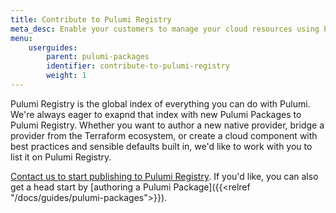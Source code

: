```yaml
---
title: Contribute to Pulumi Registry
meta_desc: Enable your customers to manage your cloud resources using Pulumi. Share opinionated cloud components that quickly stand up well-architected cloud architectures. Contribute a Pulumi Package–a Provider or a Component–to Pulumi Registry.
menu:
    userguides:
        parent: pulumi-packages
        identifier: contribute-to-pulumi-registry
        weight: 1
---
```


Pulumi Registry is the global index of everything you can do with Pulumi. We're always eager to exapnd that index with new Pulumi Packages to Pulumi Registry. Whether you want to author a new native provider, bridge a provider from the Terraform ecosystem, or create a cloud component with best practices and sensible defaults built in, we'd like to work with you to list it on Pulumi Registry.

[Contact us to start publishing to Pulumi Registry](https://pulumi.com/contact/?form=registry). If you'd like, you can also get a head start by [authoring a Pulumi Package]({{<relref "/docs/guides/pulumi-packages">}}).

